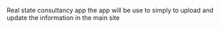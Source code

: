 Real state consultancy app
the app will be use to simply to upload and update the information in the main site